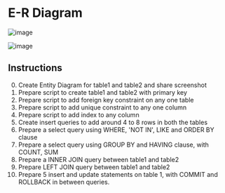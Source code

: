 # E-R Diagram
![image](https://user-images.githubusercontent.com/117354273/205587306-ecf3d4ee-c19b-49e9-9d81-c9c78b88ad9c.png)

![image](https://user-images.githubusercontent.com/117354273/205602899-83dc8ff2-3ca7-41f6-88a9-c8511203a81b.png)


## Instructions
0. Create Entity Diagram for table1 and table2 and share screenshot
1. Prepare script to create table1 and table2 with primary key
2. Prepare script to add foreign key constraint on any one table
3. Prepare script to add unique constraint to any one column
4. Prepare script to add index to any column
5. Create insert queries to add around 4 to 8 rows in both the tables
6. Prepare a select query using WHERE, 'NOT IN', LIKE and ORDER BY clause
7. Prepare a select query using GROUP BY and HAVING clause, with COUNT, SUM
8. Prepare a INNER JOIN query between table1 and table2
9. Prepare LEFT JOIN query between table1 and table2
10. Prepare 5 insert and update statements on table 1, with COMMIT and ROLLBACK in between queries.
